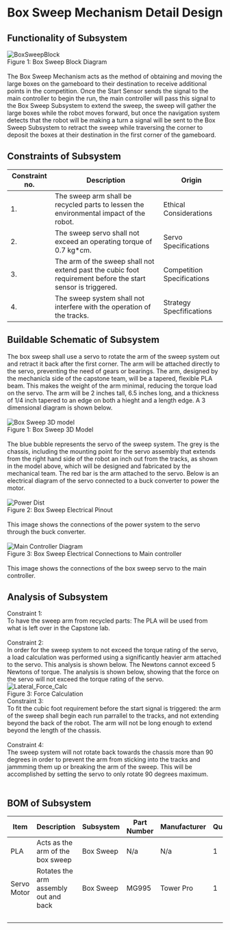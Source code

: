  # Box Sweep Mechanism Detail Design
## Functionality of Subsystem
![BoxSweepBlock](https://github.com/cebttu/CapstoneTeam1/assets/100803345/013c3d94-bfd4-413d-9479-0ceecd064bfe)
<br /> Figure 1: Box Sweep Block Diagram
<br />
<br />
The Box Sweep Mechanism acts as the method of obtaining and moving the large boxes on the gameboard to their destination to receive additional points in the competition. Once the Start Sensor sends the signal to the main controller to begin the run, the main controller will pass this signal to the Box Sweep Subsystem to extend the sweep, the sweep will gather the large boxes while the robot moves forward, but once the navigation system detects that the robot will be making a turn a signal will be sent to the Box Sweep Subsystem to retract the sweep while traversing the corner to deposit the boxes at their destination in the first corner of the gameboard.

## Constraints of Subsystem
| Constraint no. | Description | Origin|
|----------------|-------------|-------|
| 1. | The sweep arm shall be recycled parts to lessen the environmental impact of the robot. | Ethical Considerations |
| 2. | The sweep servo shall not exceed an operating torque of 0.7 kg*cm.  | Servo Specifications |
| 3. | The arm of the sweep shall not extend past the cubic foot requirement before the start sensor is triggered. | Competition Specifications |
| 4. | The sweep system shall not interfere with the operation of the tracks. | Strategy Specfifications |



## Buildable Schematic of Subsystem
The box sweep shall use a servo to rotate the arm of the sweep system out and retract it back after the first corner. The arm will be attached directly to the servo, preventing the need of gears or bearings. The arm, designed by the mechanicla side of the capstone team, will be a tapered, flexible PLA beam. This makes the weight of the arm minimal, reducing the torque load on the servo. The arm will be 2 inches tall, 6.5 inches long, and a thickness of 1/4 inch tapered to an edge on both a hieght and a length edge. A 3 dimensional diagram is shown below.
<br />
<br />
![Box Sweep 3D model](https://github.com/cebttu/CapstoneTeam1/assets/143427017/46702d1e-ca21-405c-965e-da1f78810bdb)
<br /> Figure 1: Box Sweep 3D Model
<br />
<br />
The blue bubble represents the servo of the sweep system. The grey is the chassis, including the mounting point for the servo assembly that extends from the right hand side of the robot an inch out from the tracks, as shown in the model above, which will be designed and fabricated by the mechanical team. The red bar is the arm attached to the servo. Below is an electrical diagram of the servo connected to a buck converter to power the motor.
<br />
<br />
![Power Dist](https://github.com/cebttu/CapstoneTeam1/assets/143427017/79a73fa2-5e56-4a3b-901c-aa7e2ea03308)
<br /> Figure 2: Box Sweep Electrical Pinout
<br />
<br />
This image shows the connections of the power system to the servo through the buck converter.
<br />
<br />
![Main Controller Diagram](https://github.com/cebttu/CapstoneTeam1/assets/143427017/8ed80bcb-c2ca-4d58-80b3-34c4e2c4534f)
<br /> Figure 3: Box Sweep Electrical Connections to Main controller
<br />
<br />
This image shows the connections of the box sweep servo to the main controller.
## Analysis of Subsystem
Constraint 1: 
<br />
To have the sweep arm from recycled parts: The PLA will be used from what is left over in the Capstone lab.
<br />
<br />
Constraint 2:
<br />
In order for the sweep system to not exceed the torque rating of the servo, a load calculation was performed using a significantly heavier arm attached to the servo. This analysis is shown below. The Newtons cannot exceed 5 Newtons of torque. The analysis is shown below, showing that the force on the servo will not exceed the torque rating of the servo.
<br />
![Lateral_Force_Calc](https://github.com/cebttu/CapstoneTeam1/assets/143427017/fa98f1bf-39c1-4020-b57f-75a3844d7086)
<br /> Figure 3: Force Calculation
<br /> 
Constraint 3:
<br /> 
To fit the cubic foot requirement before the start signal is triggered: the arm of the sweep shall begin each run parrallel to the tracks, and not extending beyond the back of the robot. The arm will not be long enough to extend beyond the length of the chassis.
<br /> 
<br /> 
Constraint 4:
<br /> 
The sweep system will not rotate back towards the chassis more than 90 degrees in order to prevent the arm from sticking into the tracks and jammming them up or breaking the arm of the sweep. This will be accomplished by setting the servo to only rotate 90 degrees maximum.
<br /> 
<br /> 

## BOM of Subsystem 
| Item | Description | Subsystem | Part Number | Manufacturer | Quantity | Price | Total Price |
|------|-------------|-----------|-------------|--------------|----------|-------|-------------|
| PLA | Acts as the arm of the box sweep | Box Sweep | N/a | N/a | 1 | Recycled | Recycled |
| Servo Motor | Rotates the arm assembly out and back | Box Sweep | MG995 |	Tower Pro | 1 | Recycled | Recycled |
|||||||| $0.00 |
